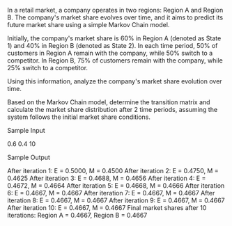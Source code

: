 In a retail market, a company operates in two regions: Region A and Region B. The company's market share evolves over time, and it aims to predict its future market share using a simple Markov Chain model.

Initially, the company's market share is 60% in Region A (denoted as State 1) and 40% in Region B (denoted as State 2).
In each time period, 50% of customers in Region A remain with the company, while 50% switch to a competitor.
In Region B, 75% of customers remain with the company, while 25% switch to a competitor.

Using this information, analyze the company's market share evolution over time.

Based on the Markov Chain model, determine the transition matrix and calculate the market share distribution after 2 time periods, assuming the system follows the initial market share conditions.

Sample Input

0.6 0.4 10


Sample Output

After iteration 1: E = 0.5000, M = 0.4500
After iteration 2: E = 0.4750, M = 0.4625
After iteration 3: E = 0.4688, M = 0.4656
After iteration 4: E = 0.4672, M = 0.4664
After iteration 5: E = 0.4668, M = 0.4666
After iteration 6: E = 0.4667, M = 0.4667
After iteration 7: E = 0.4667, M = 0.4667
After iteration 8: E = 0.4667, M = 0.4667
After iteration 9: E = 0.4667, M = 0.4667
After iteration 10: E = 0.4667, M = 0.4667
Final market shares after 10 iterations:
Region A = 0.4667, Region B = 0.4667